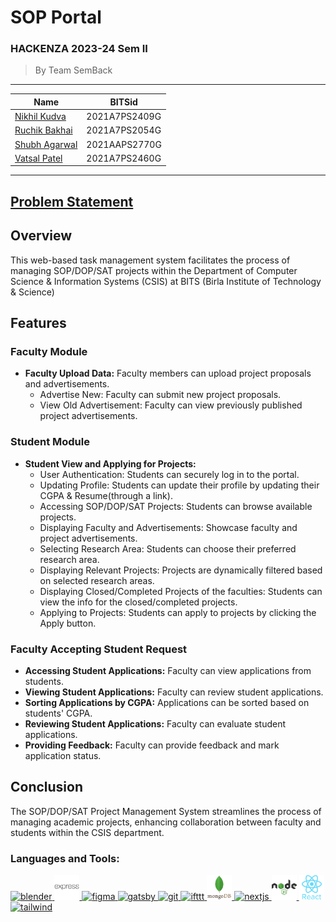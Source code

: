 # SOP Portal
### HACKENZA 2023-24 Sem II
>By Team SemBack

<hr>

|Name|BITSid|
|----|------|
|[Nikhil Kudva](https://www.linkedin.com/in/nikhil-kudva-3a42bb239/)|2021A7PS2409G|
|[Ruchik Bakhai](https://www.linkedin.com/in/ruchik-bakhai/)|2021A7PS2054G|
|[Shubh Agarwal](https://www.linkedin.com/in/iamshubhagarwal/)|2021AAPS2770G|
|[Vatsal Patel](https://www.linkedin.com/in/vatsal-patel1/)|2021A7PS2460G|

<hr>

## [Problem Statement](https://docs.google.com/document/d/19SuRrZRu9lVcL61EMlKiNf8ZXJFisy8y3PxHM8UbFbc/edit#heading=h.4ry0k29a6lde)

## Overview

This web-based task management system facilitates the process of managing SOP/DOP/SAT projects within the Department of Computer Science & Information Systems (CSIS) at BITS (Birla Institute of Technology & Science)

## Features

### Faculty Module

- **Faculty Upload Data:** Faculty members can upload project proposals and advertisements.
  - Advertise New: Faculty can submit new project proposals.
  - View Old Advertisement: Faculty can view previously published project advertisements.

### Student Module

- **Student View and Applying for Projects:**
  - User Authentication: Students can securely log in to the portal.
  - Updating Profile: Students can update their profile by updating their CGPA & Resume(through a link).
  - Accessing SOP/DOP/SAT Projects: Students can browse available projects.
  - Displaying Faculty and Advertisements: Showcase faculty and project advertisements.
  - Selecting Research Area: Students can choose their preferred research area.
  - Displaying Relevant Projects: Projects are dynamically filtered based on selected research areas.
  - Displaying Closed/Completed Projects of the faculties: Students can view the info for the closed/completed projects.
  - Applying to Projects: Students can apply to projects by clicking the Apply button.

### Faculty Accepting Student Request

- **Accessing Student Applications:** Faculty can view applications from students.
- **Viewing Student Applications:** Faculty can review student applications.
- **Sorting Applications by CGPA:** Applications can be sorted based on students' CGPA.
- **Reviewing Student Applications:** Faculty can evaluate student applications.
- **Providing Feedback:** Faculty can provide feedback and mark application status.

## Conclusion

The SOP/DOP/SAT Project Management System streamlines the process of managing academic projects, enhancing collaboration between faculty and students within the CSIS department.


<h3 align="left">Languages and Tools:</h3>
<p align="left"> <a href="https://www.blender.org/" target="_blank" rel="noreferrer"> <img src="https://download.blender.org/branding/community/blender_community_badge_white.svg" alt="blender" width="40" height="40"/> </a> <a href="https://expressjs.com" target="_blank" rel="noreferrer"> <img src="https://raw.githubusercontent.com/devicons/devicon/master/icons/express/express-original-wordmark.svg" alt="express" width="40" height="40"/> </a> <a href="https://www.figma.com/" target="_blank" rel="noreferrer"> <img src="https://www.vectorlogo.zone/logos/figma/figma-icon.svg" alt="figma" width="40" height="40"/> </a> <a href="https://www.gatsbyjs.com/" target="_blank" rel="noreferrer"> <img src="https://www.vectorlogo.zone/logos/gatsbyjs/gatsbyjs-icon.svg" alt="gatsby" width="40" height="40"/> </a> <a href="https://git-scm.com/" target="_blank" rel="noreferrer"> <img src="https://www.vectorlogo.zone/logos/git-scm/git-scm-icon.svg" alt="git" width="40" height="40"/> </a> <a href="https://ifttt.com/" target="_blank" rel="noreferrer"> <img src="https://www.vectorlogo.zone/logos/ifttt/ifttt-ar21.svg" alt="ifttt" width="40" height="40"/> </a> <a href="https://www.mongodb.com/" target="_blank" rel="noreferrer"> <img src="https://raw.githubusercontent.com/devicons/devicon/master/icons/mongodb/mongodb-original-wordmark.svg" alt="mongodb" width="40" height="40"/> </a> <a href="https://nextjs.org/" target="_blank" rel="noreferrer"> <img src="https://cdn.worldvectorlogo.com/logos/nextjs-2.svg" alt="nextjs" width="40" height="40"/> </a> <a href="https://nodejs.org" target="_blank" rel="noreferrer"> <img src="https://raw.githubusercontent.com/devicons/devicon/master/icons/nodejs/nodejs-original-wordmark.svg" alt="nodejs" width="40" height="40"/> </a> <a href="https://reactjs.org/" target="_blank" rel="noreferrer"> <img src="https://raw.githubusercontent.com/devicons/devicon/master/icons/react/react-original-wordmark.svg" alt="react" width="40" height="40"/> </a> <a href="https://tailwindcss.com/" target="_blank" rel="noreferrer"> <img src="https://www.vectorlogo.zone/logos/tailwindcss/tailwindcss-icon.svg" alt="tailwind" width="40" height="40"/> </a> </p>
